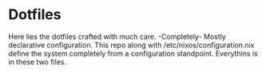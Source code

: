 # Dotfiles

Here lies the dotfiles crafted with much care. -Completely- Mostly declarative configuration.
This repo along with /etc/nixos/configuration.nix define the system completely from a
configuration standpoint. Everythins is in these two files.
